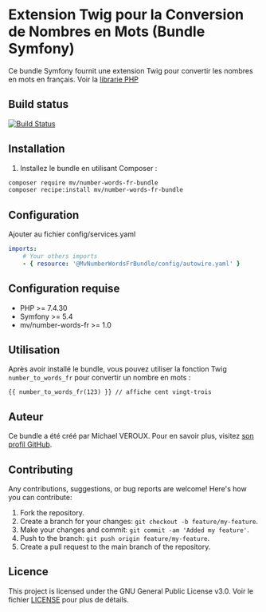 # Extension Twig pour la Conversion de Nombres en Mots (Bundle Symfony)

Ce bundle Symfony fournit une extension Twig pour convertir les nombres en mots en français.
Voir la [librarie PHP](https://github.com/phpmike/MvNumberWordsFrConverter)

## Build status

[![Build Status](https://app.travis-ci.com/phpmike/MvNumberToWordsFrBundle.svg?branch=master)](https://app.travis-ci.com/phpmike/MvNumberToWordsFrBundle)

## Installation

1. Installez le bundle en utilisant Composer :

```bash
composer require mv/number-words-fr-bundle
composer recipe:install mv/number-words-fr-bundle
```

## Configuration

Ajouter au fichier config/services.yaml
```yaml
imports:
    # Your others imports
    - { resource: '@MvNumberWordsFrBundle/config/autowire.yaml' }
```

## Configuration requise

- PHP >= 7.4.30
- Symfony >= 5.4
- mv/number-words-fr >= 1.0

## Utilisation

Après avoir installé le bundle, vous pouvez utiliser la fonction Twig `number_to_words_fr` pour convertir un nombre en mots :

```twig
{{ number_to_words_fr(123) }} // affiche cent vingt-trois
```

## Auteur

Ce bundle a été créé par Michael VEROUX. Pour en savoir plus, visitez [son profil GitHub](https://github.com/phpmike).

## Contributing

Any contributions, suggestions, or bug reports are welcome! Here's how you can contribute:

1. Fork the repository.
2. Create a branch for your changes: `git checkout -b feature/my-feature`.
3. Make your changes and commit: `git commit -am 'Added my feature'`.
4. Push to the branch: `git push origin feature/my-feature`.
5. Create a pull request to the main branch of the repository.

## Licence

This project is licensed under the GNU General Public License v3.0. Voir le fichier [LICENSE](LICENSE) pour plus de détails.


